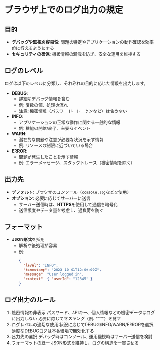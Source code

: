# ブラウザ上でのログ出力の規定

## 目的
- **デバッグや監視の容易性**: 問題の特定やアプリケーションの動作確認を効率的に行えるようにする  
- **セキュリティの確保**: 機密情報の漏洩を防ぎ、安全な運用を維持する  

## ログのレベル
ログは以下のレベルに分類し、それぞれの目的に応じた情報を出力します。  
- **DEBUG**:  
  - 詳細なデバッグ情報を含む  
  - 例: 変数の値、処理の流れ  
  - 注意: 機密情報（パスワード、トークンなど）は含めない  
- **INFO**:  
  - アプリケーションの正常な動作に関する一般的な情報  
  - 例: 機能の開始/終了、主要なイベント  
- **WARN**:  
  - 潜在的な問題や注意が必要な状況を示す情報  
  - 例: リソースの制限に近づいている場合  
- **ERROR**:  
  - 問題が発生したことを示す情報  
  - 例: エラーメッセージ、スタックトレース（機密情報を除く）  

## 出力先
- **デフォルト**: ブラウザのコンソール（`console.log`などを使用）  
- **オプション**: 必要に応じてサーバーに送信  
  - サーバー送信時は、**HTTPS**を使用して通信を暗号化  
  - 送信頻度やデータ量を考慮し、過負荷を防ぐ  

## フォーマット
- **JSON形式**を採用  
  - 解析や後処理が容易  
  - 例:  
    ```json
    {
      "level": "INFO",
      "timestamp": "2023-10-01T12:00:00Z",
      "message": "User logged in",
      "context": { "userId": "12345" }
    }
    ```

## ログ出力のルール
1. 機密情報の非表示
    パスワード、APIキー、個人情報などの機密データはログに出力しない
    必要に応じてマスキング（例: ****）を施す
2. ログレベルの適切な使用
    状況に応じてDEBUG/INFO/WARN/ERRORを選択
    過度なDEBUGログは本番環境で無効化する
3. 出力先の選択
    デバッグ時はコンソール、運用監視時はサーバー送信を検討
4. フォーマットの統一
    JSON形式を維持し、ログの構造を一貫させる
